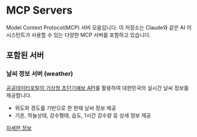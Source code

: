 # MCP Servers

Model Context Protocol(MCP) 서버 모음입니다. 이 저장소는 Claude와 같은 AI 어시스턴트가 사용할 수 있는 다양한 MCP 서버를 포함하고 있습니다.

## 포함된 서버

### 날씨 정보 서버 (weather)

[공공데이터포털의 기상청 초단기예보 API](https://www.data.go.kr/data/15043492/fileData.do?recommendDataYn=Y)를 활용하여 대한민국의 실시간 날씨 정보를 제공합니다.

- 위도와 경도를 기반으로 한 현재 날씨 정보 제공
- 기온, 하늘상태, 강수형태, 습도, 1시간 강수량 등 상세 정보 제공

[자세한 정보](./weather/README.md)